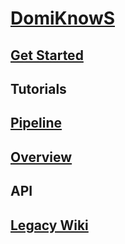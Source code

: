 # [DomiKnowS](..)

## [Get Started](GET_STARTED.md)

## Tutorials

## [Pipeline](PIPELINE.md)

## [Overview](OVERVIEW.md)

## API

## [Legacy Wiki](old_wiki)
